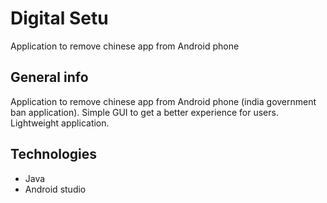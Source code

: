 # Digital Setu
 Application to remove chinese app from Android phone
 
## General info
 Application to remove chinese app from Android phone (india government ban application). Simple GUI to get a better experience for users. Lightweight application.

## Technologies
 * Java
 * Android studio